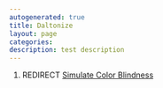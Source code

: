 ```yaml
---
autogenerated: true
title: Daltonize
layout: page
categories: 
description: test description
---
```


1.  REDIRECT [Simulate Color Blindness](Simulate_Color_Blindness)
